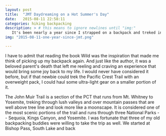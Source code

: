 ```yaml
---
layout: post
title:  "JMT Daydreaming on a Hot Summer's Day"
date:   2015-08-11 22:58:11
categories: hiking backpacking
description: > # this means to ignore newlines until "img:"
   It's been nearly a year since I strapped on a backpack and treked into the California High Sierras. The prospect of whittling down the posts and videos to only a few is daunting, but on a hot summer's day in the Arizona desert, it's wonderful to go through them. I long to be back in the mountains and freezing my butt off in a tiny tent.
img: "2015-08-11-one-year-since-jmt.png"

---
```


I have to admit that reading the book Wild was the inspiration that made me think of picking up my backpack again. And just like the author, it was a beloved parent's death that left me reeling and craving an experience that would bring some joy back to my life. I would
never have considered it before, but if that newbie could trek the Pacific Crest Trail with an overweight pack, I could haul some ultra-light gear on a smaller portion of it. 

The John Muir Trail is a section of the PCT that runs from Mt. Whitney to Yosemite, treking through lush valleys and over mountain passes that are well above tree line and look more like a moonscape. It is considered one of the most scenic portions of the trail and runs through three National Parks -- Sequoia, Kings Canyon, and Yosemite. I was fortunate that three of my old backpacking buddies were willing to take the trip as well. We started at Bishop Pass, South Lake and back
